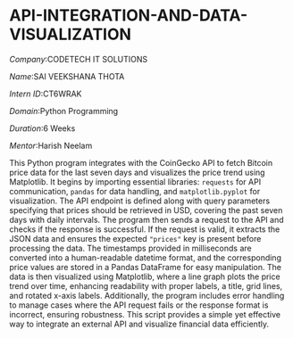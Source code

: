 # API-INTEGRATION-AND-DATA-VISUALIZATION
*Company*:CODETECH IT SOLUTIONS

*Name*:SAI VEEKSHANA THOTA

*Intern ID*:CT6WRAK

*Domain*:Python Programming

*Duration*:6 Weeks

*Mentor*:Harish Neelam

This Python program integrates with the CoinGecko API to fetch Bitcoin price data for the last seven days and visualizes the price trend using Matplotlib. It begins by importing essential libraries: `requests` for API communication, `pandas` for data handling, and `matplotlib.pyplot` for visualization. The API endpoint is defined along with query parameters specifying that prices should be retrieved in USD, covering the past seven days with daily intervals. The program then sends a request to the API and checks if the response is successful. If the request is valid, it extracts the JSON data and ensures the expected `"prices"` key is present before processing the data. The timestamps provided in milliseconds are converted into a human-readable datetime format, and the corresponding price values are stored in a Pandas DataFrame for easy manipulation. The data is then visualized using Matplotlib, where a line graph plots the price trend over time, enhancing readability with proper labels, a title, grid lines, and rotated x-axis labels. Additionally, the program includes error handling to manage cases where the API request fails or the response format is incorrect, ensuring robustness. This script provides a simple yet effective way to integrate an external API and visualize financial data efficiently.
